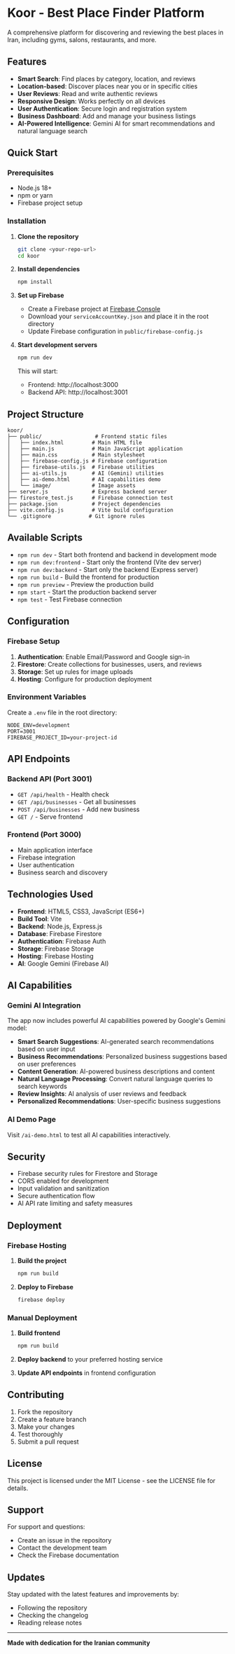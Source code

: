# Koor - Best Place Finder Platform

A comprehensive platform for discovering and reviewing the best places in Iran, including gyms, salons, restaurants, and more.

## Features

- **Smart Search**: Find places by category, location, and reviews
- **Location-based**: Discover places near you or in specific cities
- **User Reviews**: Read and write authentic reviews
- **Responsive Design**: Works perfectly on all devices
- **User Authentication**: Secure login and registration system
- **Business Dashboard**: Add and manage your business listings
- **AI-Powered Intelligence**: Gemini AI for smart recommendations and natural language search

## Quick Start

### Prerequisites

- Node.js 18+ 
- npm or yarn
- Firebase project setup

### Installation

1. **Clone the repository**
   ```bash
   git clone <your-repo-url>
   cd koor
   ```

2. **Install dependencies**
   ```bash
   npm install
   ```

3. **Set up Firebase**
   - Create a Firebase project at [Firebase Console](https://console.firebase.google.com/)
   - Download your `serviceAccountKey.json` and place it in the root directory
   - Update Firebase configuration in `public/firebase-config.js`

4. **Start development servers**
   ```bash
   npm run dev
   ```

   This will start:
   - Frontend: http://localhost:3000
   - Backend API: http://localhost:3001

## Project Structure

```
koor/
├── public/                 # Frontend static files
│   ├── index.html         # Main HTML file
│   ├── main.js            # Main JavaScript application
│   ├── main.css           # Main stylesheet
│   ├── firebase-config.js # Firebase configuration
│   ├── firebase-utils.js  # Firebase utilities
│   ├── ai-utils.js        # AI (Gemini) utilities
│   ├── ai-demo.html       # AI capabilities demo
│   └── image/             # Image assets
├── server.js              # Express backend server
├── firestore_test.js      # Firebase connection test
├── package.json           # Project dependencies
├── vite.config.js         # Vite build configuration
└── .gitignore            # Git ignore rules
```

## Available Scripts

- `npm run dev` - Start both frontend and backend in development mode
- `npm run dev:frontend` - Start only the frontend (Vite dev server)
- `npm run dev:backend` - Start only the backend (Express server)
- `npm run build` - Build the frontend for production
- `npm run preview` - Preview the production build
- `npm start` - Start the production backend server
- `npm test` - Test Firebase connection

## Configuration

### Firebase Setup

1. **Authentication**: Enable Email/Password and Google sign-in
2. **Firestore**: Create collections for businesses, users, and reviews
3. **Storage**: Set up rules for image uploads
4. **Hosting**: Configure for production deployment

### Environment Variables

Create a `.env` file in the root directory:

```env
NODE_ENV=development
PORT=3001
FIREBASE_PROJECT_ID=your-project-id
```

## API Endpoints

### Backend API (Port 3001)

- `GET /api/health` - Health check
- `GET /api/businesses` - Get all businesses
- `POST /api/businesses` - Add new business
- `GET /` - Serve frontend

### Frontend (Port 3000)

- Main application interface
- Firebase integration
- User authentication
- Business search and discovery

## Technologies Used

- **Frontend**: HTML5, CSS3, JavaScript (ES6+)
- **Build Tool**: Vite
- **Backend**: Node.js, Express.js
- **Database**: Firebase Firestore
- **Authentication**: Firebase Auth
- **Storage**: Firebase Storage
- **Hosting**: Firebase Hosting
- **AI**: Google Gemini (Firebase AI)

## AI Capabilities

### Gemini AI Integration
The app now includes powerful AI capabilities powered by Google's Gemini model:

- **Smart Search Suggestions**: AI-generated search recommendations based on user input
- **Business Recommendations**: Personalized business suggestions based on user preferences
- **Content Generation**: AI-powered business descriptions and content
- **Natural Language Processing**: Convert natural language queries to search keywords
- **Review Insights**: AI analysis of user reviews and feedback
- **Personalized Recommendations**: User-specific business suggestions

### AI Demo Page
Visit `/ai-demo.html` to test all AI capabilities interactively.

## Security

- Firebase security rules for Firestore and Storage
- CORS enabled for development
- Input validation and sanitization
- Secure authentication flow
- AI API rate limiting and safety measures

## Deployment

### Firebase Hosting

1. **Build the project**
   ```bash
   npm run build
   ```

2. **Deploy to Firebase**
   ```bash
   firebase deploy
   ```

### Manual Deployment

1. **Build frontend**
   ```bash
   npm run build
   ```

2. **Deploy backend** to your preferred hosting service
3. **Update API endpoints** in frontend configuration

## Contributing

1. Fork the repository
2. Create a feature branch
3. Make your changes
4. Test thoroughly
5. Submit a pull request

## License

This project is licensed under the MIT License - see the LICENSE file for details.

## Support

For support and questions:
- Create an issue in the repository
- Contact the development team
- Check the Firebase documentation

## Updates

Stay updated with the latest features and improvements by:
- Following the repository
- Checking the changelog
- Reading release notes

---

**Made with dedication for the Iranian community**
